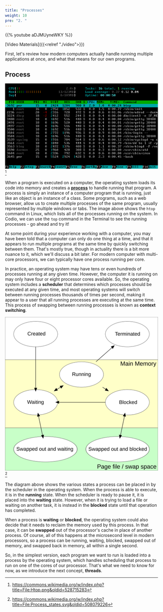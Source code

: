 ```yaml
---
title: "Processes"
weight: 10
pre: "2. "
---
```


{{% youtube aDJMUyneWKY %}}

[Video Materials]({{<relref "./video">}})

First, let's review how modern computers actually handle running multiple applications at once, and what that means for our own programs.

## Process

![HTOP](/images/10/htop.png)[^1]

[^1]: https://commons.wikimedia.org/w/index.php?title=File:Htop.png&oldid=528715283

When a program is executed on a computer, the operating system loads its code into memory and creates a [**process**](https://en.wikipedia.org/wiki/Process_(computing)) to handle running that program. A process is simply an instance of a computer program that is running, just like an object is an instance of a class. Some programs, such as a web browser, allow us to create multiple processes of the same program, usually represented by multiple windows or tabs. The image above shows the `htop` command in Linux, which lists all of the processes running on the system. In Codio, we can use the `top` command in the Terminal to see the running processes - go ahead and try it!

At some point during your experience working with a computer, you may have been told that a computer can only do one thing at a time, and that it appears to run multiple programs at the same time by quickly switching between them. That's mostly true, though in actuality there is a bit more nuance to it, which we'll discuss a bit later. For modern computer with multi-core processors, we can typically have one process running per core. 

In practice, an operating system may have tens or even hundreds of processes running at any given time. However, the computer it is running on may only have four or eight processor cores available. So, the operating system includes a **scheduler** that determines which processes should be executed at any given time, and most operating systems will switch between running processes thousands of times per second, making it appear to a user that all running processes are executing at the same time. This process of swapping between running processes is known as **context switching**.

![Process States](/images/10/process_states.svg)[^2]

[^2]: https://commons.wikimedia.org/w/index.php?title=File:Process_states.svg&oldid=508079226

The diagram above shows the various states a process can be placed in by the scheduler in the operating system. When the process is able to execute, it is in the **running** state. When the scheduler is ready to pause it, it is placed into the **waiting** state. However, when it is trying to load a file or waiting on another task, it is instead in the **blocked** state until that operation has completed. 

When a process is **waiting** or **blocked**, the operating system could also decide that it needs to reclaim the memory used by this process. In that case, it can be **swapped** out of the processor's cache in place of another process. Of course, all of this happens at the microsecond level in modern processors, so a process can be running, waiting, blocked, swapped out of memory, and swapped back in memory, all within a single second.

So, in the simplest version, each program we want to run is loaded into a process by the operating system, which handles scheduling that process to run on one of the cores of our processor. That's what we need to know for now, as we introduce the next concept, **threads**.




